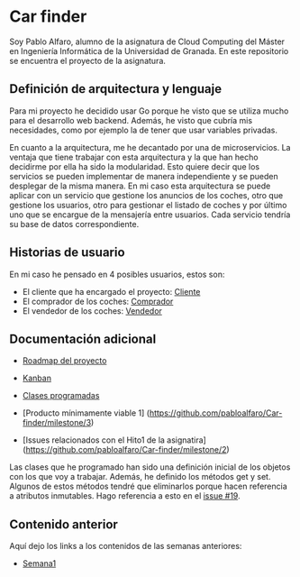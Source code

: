 # Car finder
Soy Pablo Alfaro, alumno de la asignatura de Cloud Computing del Máster en Ingeniería Informática de la Universidad de Granada. En este repositorio se encuentra el proyecto de la asignatura.


## Definición de arquitectura y lenguaje
Para mi proyecto he decidido usar Go porque he visto que se utiliza mucho para el desarrollo web backend. Además, he visto que cubría mis necesidades, como por ejemplo la de tener que usar variables privadas.

En cuanto a la arquitectura, me he decantado por una de microservicios. La ventaja que tiene trabajar con esta arquitectura y la que han hecho decidirme por ella ha sido la modularidad. Esto quiere decir que los servicios se pueden implementar de manera independiente y se pueden desplegar de la misma manera. En mi caso esta arquitectura se puede aplicar con un servicio que gestione los anuncios de los coches, otro que gestione los usuarios, otro para gestionar el listado de coches y por último uno que se encargue de la mensajería entre usuarios. Cada servicio tendría su base de datos correspondiente.

## Historias de usuario

En mi caso he pensado en 4 posibles usuarios, estos son:

- El cliente que ha encargado el proyecto: [Cliente](https://github.com/pabloalfaro/Car-finder/issues?q=is%3Aissue+is%3Aopen+label%3Acliente)
- El comprador de los coches: [Comprador](https://github.com/pabloalfaro/Car-finder/issues?q=is%3Aissue+is%3Aopen+label%3Acomprador)
- El vendedor de los coches: [Vendedor](https://github.com/pabloalfaro/Car-finder/issues?q=is%3Aissue+is%3Aopen+label%3Avendedor)


## Documentación adicional
- [Roadmap del proyecto](https://github.com/pabloalfaro/Car-finder/blob/main/roadmap.md)
- [Kanban](https://github.com/pabloalfaro/Car-finder/projects/1)
- [Clases programadas](https://github.com/pabloalfaro/Car-finder/tree/main/src/main)
- [Producto mínimamente viable 1] (https://github.com/pabloalfaro/Car-finder/milestone/3)

- [Issues relacionados con el Hito1 de la asignatira] (https://github.com/pabloalfaro/Car-finder/milestone/2)

Las clases que he programado han sido una definición inicial de los objetos con los que voy a trabajar. Además, he definido los métodos get y set. Algunos de estos métodos tendré que eliminarlos porque hacen referencia a atributos inmutables. Hago referencia a esto en el [issue #19](https://github.com/pabloalfaro/Car-finder/issues/19).

## Contenido anterior
Aquí dejo los links a los contenidos de las semanas anteriores:

- [Semana1](https://github.com/pabloalfaro/Car-finder/blob/main/Semanas%20anteriores/tema1.md)
